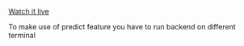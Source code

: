 [Watch it live](https://krishi-doot-one.vercel.app/)

To make use of predict feature you have to run backend on different terminal
